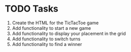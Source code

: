 # TODO Tasks

1. Create the HTML for the TicTacToe game
2. Add functionality to start a new game
3. Add functionality to display your placement in the grid
4. Add functionality to switch turns
5. Add functionality to find a winner